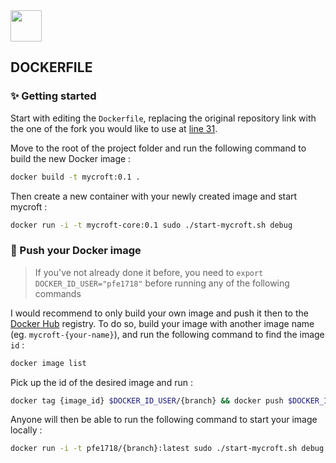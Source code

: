 <img src="https://www.docker.com/sites/default/files/vertical_large.png" height="50px" width="auto">

## DOCKERFILE

### :sparkles: Getting started

Start with editing the `Dockerfile`, replacing the original repository link with the one of the fork you would like to use at [line 31](https://github.com/PFE1718/dockerfile/blob/master/Dockerfile#L31).

Move to the root of the project folder and run the following command to build the new Docker image :

```bash
docker build -t mycroft:0.1 .
```

Then create a new container with your newly created image and start mycroft :

```bash
docker run -i -t mycroft-core:0.1 sudo ./start-mycroft.sh debug
```

### :postbox: Push your Docker image

> If you've not already done it before, you need to `export DOCKER_ID_USER="pfe1718"` before running any of the following commands

I would recommend to only build your own image and push it then to the [Docker Hub](https://hub.docker.com/) registry. To do so, build your image with another image name (eg. `mycroft-{your-name}`), and run the following command to find the image `id` :

```bash
docker image list
```

Pick up the id of the desired image and run :

```bash
docker tag {image_id} $DOCKER_ID_USER/{branch} && docker push $DOCKER_ID_USER/{branch}
```

Anyone will then be able to run the following command to start your image locally :

```bash
docker run -i -t pfe1718/{branch}:latest sudo ./start-mycroft.sh debug
```
